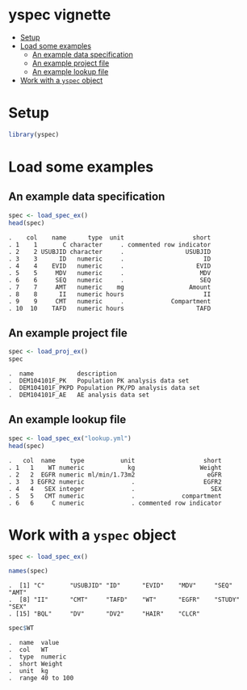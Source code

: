 yspec vignette
================

-   [Setup](#setup)
-   [Load some examples](#load-some-examples)
    -   [An example data specification](#an-example-data-specification)
    -   [An example project file](#an-example-project-file)
    -   [An example lookup file](#an-example-lookup-file)
-   [Work with a `yspec` object](#work-with-a-yspec-object)

Setup
=====

``` r
library(yspec)
```

Load some examples
==================

An example data specification
-----------------------------

``` r
spec <- load_spec_ex()
head(spec)
```

    .    col    name      type  unit                   short
    . 1    1       C character     . commented row indicator
    . 2    2 USUBJID character     .                 USUBJID
    . 3    3      ID   numeric     .                      ID
    . 4    4    EVID   numeric     .                    EVID
    . 5    5     MDV   numeric     .                     MDV
    . 6    6     SEQ   numeric     .                     SEQ
    . 7    7     AMT   numeric    mg                  Amount
    . 8    8      II   numeric hours                      II
    . 9    9     CMT   numeric     .             Compartment
    . 10  10    TAFD   numeric hours                    TAFD

An example project file
-----------------------

``` r
spec <- load_proj_ex()
spec
```

    .  name            description                       
    .  DEM104101F_PK   Population PK analysis data set   
    .  DEM104101F_PKPD Population PK/PD analysis data set
    .  DEM104101F_AE   AE analysis data set

An example lookup file
----------------------

``` r
spec <- load_spec_ex("lookup.yml")
head(spec)
```

    .   col  name    type          unit                   short
    . 1   1    WT numeric            kg                  Weight
    . 2   2  EGFR numeric ml/min/1.73m2                    eGFR
    . 3   3 EGFR2 numeric             .                   EGFR2
    . 4   4   SEX integer             .                     SEX
    . 5   5   CMT numeric             .             compartment
    . 6   6     C numeric             . commented row indicator

Work with a `yspec` object
==========================

``` r
spec <- load_spec_ex()

names(spec)
```

    .  [1] "C"       "USUBJID" "ID"      "EVID"    "MDV"     "SEQ"     "AMT"    
    .  [8] "II"      "CMT"     "TAFD"    "WT"      "EGFR"    "STUDY"   "SEX"    
    . [15] "BQL"     "DV"      "DV2"     "HAIR"    "CLCR"

``` r
spec$WT
```

    .  name  value    
    .  col   WT       
    .  type  numeric  
    .  short Weight   
    .  unit  kg       
    .  range 40 to 100
